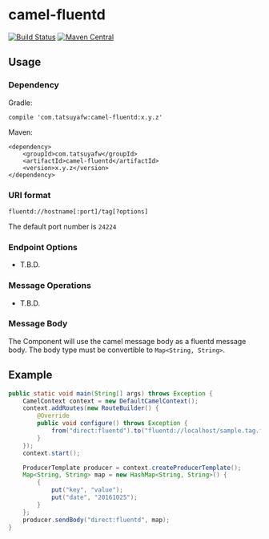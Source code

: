 # camel-fluentd

[![Build Status][travis-image]][travis-url]
[![Maven Central][maven-central-image]][maven-central-url]

## Usage

### Dependency

Gradle:

```
compile 'com.tatsuyafw:camel-fluentd:x.y.z'
```

Maven:

```
<dependency>
    <groupId>com.tatsuyafw</groupId>
    <artifactId>camel-fluentd</artifactId>
    <version>x.y.z</version>
</dependency>
```

### URI format

```
fluentd://hostname[:port]/tag[?options]
```

The default port number is `24224`

### Endpoint Options
- T.B.D.

### Message Operations
- T.B.D.

### Message Body
The Component will use the camel message body as a fluentd message body.
The body type must be convertible to `Map<String, String>`.

## Example

```java
public static void main(String[] args) throws Exception {
    CamelContext context = new DefaultCamelContext();
    context.addRoutes(new RouteBuilder() {
        @Override
        public void configure() throws Exception {
            from("direct:fluentd").to("fluentd://localhost/sample.tag.foo.bar");
        }
    });
    context.start();

    ProducerTemplate producer = context.createProducerTemplate();
    Map<String, String> map = new HashMap<String, String>() {
        {
            put("key", "value");
            put("date", "20161025");
        }
    };
    producer.sendBody("direct:fluentd", map);
}
```

[travis-image]: https://img.shields.io/travis/tatsuyafw/camel-fluentd.svg
[travis-url]: https://travis-ci.org/tatsuyafw/camel-fluentd
[maven-central-image]: https://maven-badges.herokuapp.com/maven-central/com.tatsuyafw/camel-fluentd/badge.svg
[maven-central-url]: https://maven-badges.herokuapp.com/maven-central/com.tatsuyafw/camel-fluentd
